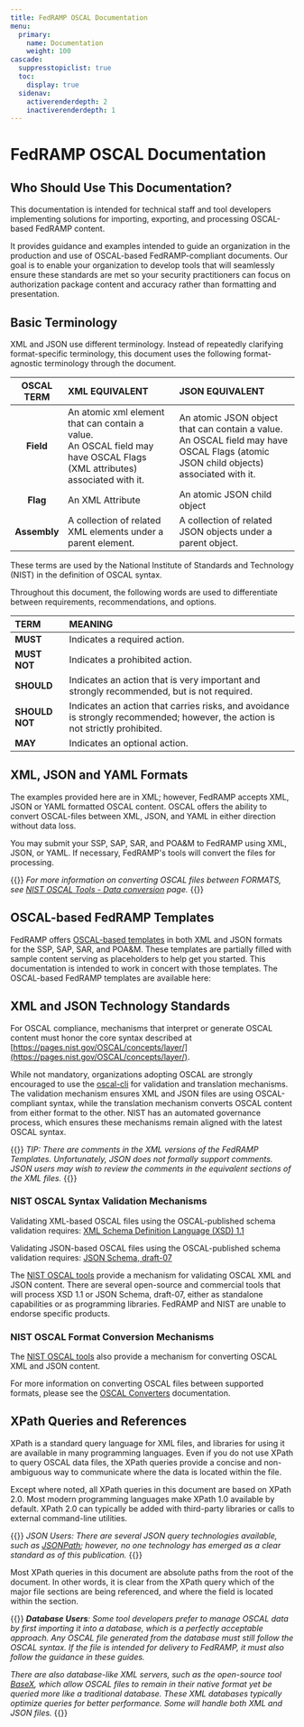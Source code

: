 ```yaml
---
title: FedRAMP OSCAL Documentation
menu:
  primary:
    name: Documentation
    weight: 100
cascade:
  suppresstopiclist: true
  toc:
    display: true
  sidenav:
    activerenderdepth: 2
    inactiverenderdepth: 1
---
```

# FedRAMP OSCAL Documentation

## Who Should Use This Documentation?

This documentation is intended for technical staff and tool developers implementing solutions for importing, exporting, and processing OSCAL-based FedRAMP content.

It provides guidance and examples intended to guide an organization in the production and use of OSCAL-based FedRAMP-compliant documents. Our goal is to enable your organization to develop tools that will seamlessly ensure these standards are met so your security practitioners can focus on authorization package content and accuracy rather than formatting and presentation.

## Basic Terminology

XML and JSON use different terminology. Instead of repeatedly clarifying format-specific terminology, this document uses the following format-agnostic terminology through the document. 

|**OSCAL<br />TERM**|**XML EQUIVALENT**|**JSON EQUIVALENT**|
| :-: | :- | :- |
|**Field**|An atomic xml element that can contain a value.<br/>An OSCAL field may have OSCAL Flags (XML attributes) associated with it. | An atomic JSON object that can contain a value.<br /> An OSCAL field may have OSCAL Flags (atomic JSON child objects) associated with it. |
|**Flag**| An XML Attribute | An atomic JSON child object |
|**Assembly**|A collection of related XML elements under a parent element.|A collection of related JSON objects under a parent object.|

These terms are used by the National Institute of Standards and Technology (NIST) in the definition of OSCAL syntax.

Throughout this document, the following words are used to differentiate between requirements, recommendations, and options.

|**TERM**|**MEANING**|
| :- | :- |
|**MUST**|Indicates a required action.|
|**MUST NOT**|Indicates a prohibited action.|
|**SHOULD**|Indicates an action that is very important and strongly recommended, but is not required.|
|**SHOULD NOT**|Indicates an action that carries risks, and avoidance is strongly recommended; however, the action is not strictly prohibited.|
|**MAY**|Indicates an optional action.|


## XML, JSON and YAML Formats

The examples provided here are in XML; however, FedRAMP accepts XML, JSON or YAML formatted OSCAL content. OSCAL offers the ability to convert OSCAL-files between XML, JSON, and YAML in either direction without data loss.

You may submit your SSP, SAP, SAR, and POA&M to FedRAMP using XML, JSON, or YAML. If necessary, FedRAMP's tools will convert the files for processing.

{{<callout>}}
_For more information on converting OSCAL files between FORMATS, see [NIST OSCAL Tools - Data conversion](https://pages.nist.gov/OSCAL/resources/tools/#data-conversion) page._
{{</callout>}}

## OSCAL-based FedRAMP Templates

FedRAMP offers [OSCAL-based templates](https://github.com/GSA/fedramp-automation/tree/master/dist/content/rev5/templates) in both XML and JSON formats for
the SSP, SAP, SAR, and POA&M. These templates are partially filled with
sample content serving as placeholders to help get you started. This
documentation is intended to work in concert with those templates. The
OSCAL-based FedRAMP templates are available here:

## XML and JSON Technology Standards

For OSCAL compliance, mechanisms that interpret or generate OSCAL
content must honor the core syntax described at
[https://pages.nist.gov/OSCAL/concepts/layer/](https://pages.nist.gov/OSCAL/concepts/layer/).

While not mandatory, organizations adopting OSCAL are strongly
encouraged to use the [oscal-cli](https://github.com/usnistgov/oscal-cli) for validation and translation
mechanisms. The validation mechanism ensures XML and JSON files are
using OSCAL-compliant syntax, while the translation mechanism converts
OSCAL content from either format to the other. NIST has an automated
governance process, which ensures these mechanisms remain aligned with
the latest OSCAL syntax.

{{<callout>}}
_TIP: There are comments in the XML versions of the FedRAMP Templates. Unfortunately, JSON does not formally support comments. JSON users may wish to review the comments in the equivalent sections of the XML files._
{{</callout>}}

### NIST OSCAL Syntax Validation Mechanisms

Validating XML-based OSCAL files using the OSCAL-published schema
validation requires: [XML Schema Definition Language (XSD) 1.1](https://www.w3.org/TR/xmlschema11-1/)

Validating JSON-based OSCAL files using the OSCAL-published schema
validation requires: [JSON Schema, draft-07](https://json-schema.org/specification-links#23draft-7)

The [NIST OSCAL tools](https://pages.nist.gov/OSCAL/resources/tools/#validation) provide a mechanism for validating OSCAL XML and JSON content. There are several open-source and commercial tools that will process XSD 1.1 or JSON Schema, draft-07, either as standalone capabilities or as programming libraries. FedRAMP and NIST are unable to endorse specific products.

### NIST OSCAL Format Conversion Mechanisms

The [NIST OSCAL tools](https://pages.nist.gov/OSCAL/resources/tools/#data-conversion) also provide a mechanism for converting OSCAL XML and JSON content.

For more information on converting OSCAL files between supported
formats, please see the [OSCAL Converters](https://pages.nist.gov/OSCAL/concepts/layer/overview/#oscal-converters) documentation.

## XPath Queries and References

XPath is a standard query language for XML files, and libraries for
using it are available in many programming languages. Even if you do not
use XPath to query OSCAL data files, the XPath queries provide a concise
and non-ambiguous way to communicate where the data is located within
the file.

Except where noted, all XPath queries in this document are based on
XPath 2.0. Most modern programming languages make XPath 1.0 available by
default. XPath 2.0 can typically be added with third-party libraries or
calls to external command-line utilities.

{{<callout>}}
_JSON Users: There are several JSON query technologies available, such as [JSONPath](https://restfulapi.net/json-jsonpath/); however, no one technology has emerged as a clear standard as of this publication._
{{</callout>}}

Most XPath queries in this document are absolute paths from the root of
the document. In other words, it is clear from the XPath query which of
the major file sections are being referenced,
and where the field is located within the section.

{{<callout>}}
_**Database Users**: Some tool developers prefer to manage OSCAL data by first importing it into a database, which is a perfectly acceptable approach. Any OSCAL file generated from the database must still follow the OSCAL syntax. If the file is intended for delivery to FedRAMP, it must also follow the guidance in these guides._

_There are also database-like XML servers, such as the open-source tool [BaseX](https://basex.org/), which allow OSCAL files to remain in their native format yet be queried more like a traditional database. These XML databases typically optimize queries for better performance. Some will handle both XML and JSON files._
{{</callout>}}
